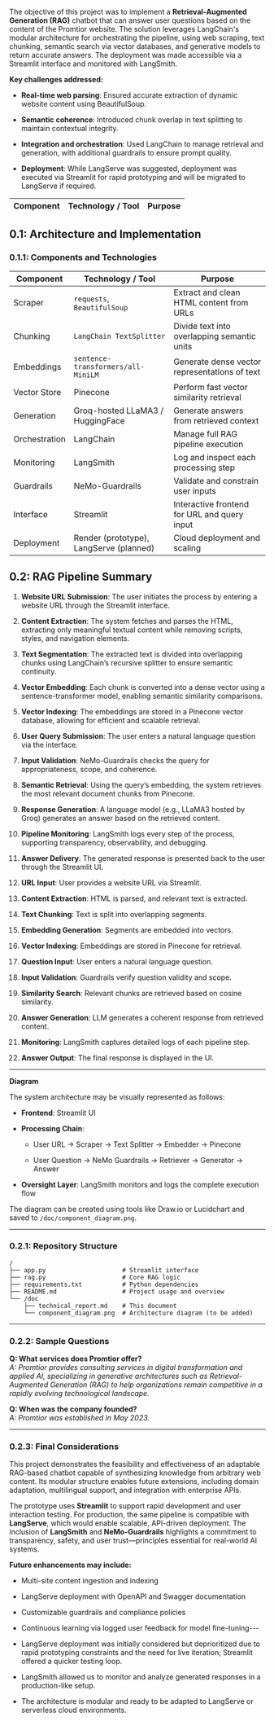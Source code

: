 

The objective of this project was to implement a **Retrieval-Augmented Generation (RAG)** chatbot that can answer user questions based on the content of the Promtior website. The solution leverages LangChain's modular architecture for orchestrating the pipeline, using web scraping, text chunking, semantic search via vector databases, and generative models to return accurate answers. The deployment was made accessible via a Streamlit interface and monitored with LangSmith.

**Key challenges addressed:**

- **Real-time web parsing**: Ensured accurate extraction of dynamic website content using BeautifulSoup.
    
- **Semantic coherence**: Introduced chunk overlap in text splitting to maintain contextual integrity.
    
- **Integration and orchestration**: Used LangChain to manage retrieval and generation, with additional guardrails to ensure prompt quality.
    
- **Deployment**: While LangServe was suggested, deployment was executed via Streamlit for rapid prototyping and will be migrated to LangServe if required.
    



|Component|Technology / Tool|Purpose|
|---|---|---|

## 0.1:  Architecture and Implementation

### 0.1.1:  Components and Technologies

|Component|Technology / Tool|Purpose|
|---|---|---|
|Scraper|`requests`, `BeautifulSoup`|Extract and clean HTML content from URLs|
|Chunking|`LangChain TextSplitter`|Divide text into overlapping semantic units|
|Embeddings|`sentence-transformers/all-MiniLM`|Generate dense vector representations of text|
|Vector Store|Pinecone|Perform fast vector similarity retrieval|
|Generation|Groq-hosted LLaMA3 / HuggingFace|Generate answers from retrieved context|
|Orchestration|LangChain|Manage full RAG pipeline execution|
|Monitoring|LangSmith|Log and inspect each processing step|
|Guardrails|NeMo-Guardrails|Validate and constrain user inputs|
|Interface|Streamlit|Interactive frontend for URL and query input|
|Deployment|Render (prototype), LangServe (planned)|Cloud deployment and scaling|

## 0.2:  RAG Pipeline Summary

1. **Website URL Submission**: The user initiates the process by entering a website URL through the Streamlit interface.
    
2. **Content Extraction**: The system fetches and parses the HTML, extracting only meaningful textual content while removing scripts, styles, and navigation elements.
    
3. **Text Segmentation**: The extracted text is divided into overlapping chunks using LangChain’s recursive splitter to ensure semantic continuity.
    
4. **Vector Embedding**: Each chunk is converted into a dense vector using a sentence-transformer model, enabling semantic similarity comparisons.
    
5. **Vector Indexing**: The embeddings are stored in a Pinecone vector database, allowing for efficient and scalable retrieval.
    
6. **User Query Submission**: The user enters a natural language question via the interface.
    
7. **Input Validation**: NeMo-Guardrails checks the query for appropriateness, scope, and coherence.
    
8. **Semantic Retrieval**: Using the query’s embedding, the system retrieves the most relevant document chunks from Pinecone.
    
9. **Response Generation**: A language model (e.g., LLaMA3 hosted by Groq) generates an answer based on the retrieved content.
    
10. **Pipeline Monitoring**: LangSmith logs every step of the process, supporting transparency, observability, and debugging.
    
11. **Answer Delivery**: The generated response is presented back to the user through the Streamlit UI.
    
12. **URL Input**: User provides a website URL via Streamlit.
    
13. **Content Extraction**: HTML is parsed, and relevant text is extracted.
    
14. **Text Chunking**: Text is split into overlapping segments.
    
15. **Embedding Generation**: Segments are embedded into vectors.
    
16. **Vector Indexing**: Embeddings are stored in Pinecone for retrieval.
    
17. **Question Input**: User enters a natural language question.
    
18. **Input Validation**: Guardrails verify question validity and scope.
    
19. **Similarity Search**: Relevant chunks are retrieved based on cosine similarity.
    
20. **Answer Generation**: LLM generates a coherent response from retrieved content.
    
21. **Monitoring**: LangSmith captures detailed logs of each pipeline step.
    
22. **Answer Output**: The final response is displayed in the UI.
    

---

  **Diagram**

The system architecture may be visually represented as follows:

- **Frontend**: Streamlit UI
    
- **Processing Chain**:
    
    - User URL → Scraper → Text Splitter → Embedder → Pinecone
        
    - User Question → NeMo Guardrails → Retriever → Generator → Answer
        
- **Oversight Layer**: LangSmith monitors and logs the complete execution flow
    

The diagram can be created using tools like Draw.io or Lucidchart and saved to `/doc/component_diagram.png`.

---

### 0.2.1:  Repository Structure

```
/
├── app.py                     # Streamlit interface
├── rag.py                     # Core RAG logic
├── requirements.txt           # Python dependencies
├── README.md                  # Project usage and overview
└── /doc
    ├── technical_report.md    # This document
    └── component_diagram.png  # Architecture diagram (to be added)
```

---

### 0.2.2:  Sample Questions

**Q: What services does Promtior offer?**  
_A: Promtior provides consulting services in digital transformation and applied AI, specializing in generative architectures such as Retrieval-Augmented Generation (RAG) to help organizations remain competitive in a rapidly evolving technological landscape._

**Q: When was the company founded?**  
_A: Promtior was established in May 2023._

---

### 0.2.3:  Final Considerations

This project demonstrates the feasibility and effectiveness of an adaptable RAG-based chatbot capable of synthesizing knowledge from arbitrary web content. Its modular structure enables future extensions, including domain adaptation, multilingual support, and integration with enterprise APIs.

The prototype uses **Streamlit** to support rapid development and user interaction testing. For production, the same pipeline is compatible with **LangServe**, which would enable scalable, API-driven deployment. The inclusion of **LangSmith** and **NeMo-Guardrails** highlights a commitment to transparency, safety, and user trust—principles essential for real-world AI systems.

**Future enhancements may include:**

- Multi-site content ingestion and indexing
    
- LangServe deployment with OpenAPI and Swagger documentation
    
- Customizable guardrails and compliance policies
    
- Continuous learning via logged user feedback for model fine-tuning---

- LangServe deployment was initially considered but deprioritized due to rapid prototyping constraints and the need for live iteration; Streamlit offered a quicker testing loop.
    
- LangSmith allowed us to monitor and analyze generated responses in a production-like setup.
    
- The architecture is modular and ready to be adapted to LangServe or serverless cloud environments.


